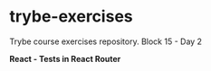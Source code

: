 # trybe-exercises
Trybe course exercises repository.
Block 15 - Day 2

**React - Tests in React Router**